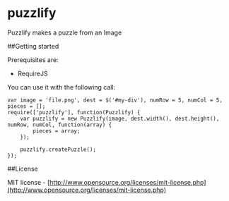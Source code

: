 puzzlify
========

Puzzlify makes a puzzle from an Image

##Getting started

Prerequisites are:
- RequireJS

You can use it with the following call:

    var image = 'file.png', dest = $('#my-div'), numRow = 5, numCol = 5, pieces = [];
    require(['puzzlify'], function(Puzzlify) {
        var puzzlify = new Puzzlify(image, dest.width(), dest.height(), numRow, numCol, function(array) {
            pieces = array;
        });
        
        puzzlify.createPuzzle();
    });

##License

MIT license - [http://www.opensource.org/licenses/mit-license.php](http://www.opensource.org/licenses/mit-license.php)
